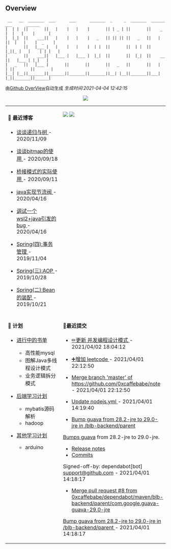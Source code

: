 
## Overview

```
 __   __  _______  ___      ___      _______  _     _  _______  ______    ___      ______  
|  | |  ||       ||   |    |   |    |       || | _ | ||       ||    _ |  |   |    |      | 
|  |_|  ||    ___||   |    |   |    |   _   || || || ||   _   ||   | ||  |   |    |  _    |
|       ||   |___ |   |    |   |    |  | |  ||       ||  | |  ||   |_||_ |   |    | | |   |
|       ||    ___||   |___ |   |___ |  |_|  ||       ||  |_|  ||    __  ||   |___ | |_|   |
|   _   ||   |___ |       ||       ||       ||   _   ||       ||   |  | ||       ||       |
|__| |__||_______||_______||_______||_______||__| |__||_______||___|  |_||_______||______|                        
```

由[Github OverView](https://github.com/0xcaffebabe/0xcaffebabe)自动生成 _生成时间:2021-04-04 12:42:15_

<p style="text-align:center">
  <img src="https://github-readme-stats.vercel.app/api?username=0xcaffebabe&count_private=true&show_icons=true">
</p>

<table>

<tr>
<td valign="top" width="50%">

#### 📖 最近博客


* <a href="https://ismy.wang/%E7%AE%97%E6%B3%95/2020/11/09/%E8%B0%88%E8%B0%88%E9%80%92%E5%BD%92%E4%B8%8E%E6%A0%91.html" target="_blank"> 谈谈递归与树 </a> - 2020/11/09 

    
* <a href="https://ismy.wang/%E7%AE%97%E6%B3%95/2020/09/18/%E8%B0%88%E8%B0%88bitmap%E7%9A%84%E4%BD%BF%E7%94%A8.html" target="_blank"> 谈谈bitmap的使用 </a> - 2020/09/18 

    
* <a href="https://ismy.wang/%E8%AE%BE%E8%AE%A1%E6%A8%A1%E5%BC%8F/2020/09/11/%E6%A1%A5%E6%8E%A5%E6%A8%A1%E5%BC%8F%E7%9A%84%E5%AE%9E%E9%99%85%E4%BD%BF%E7%94%A8.html" target="_blank"> 桥接模式的实际使用 </a> - 2020/09/11 

    
* <a href="https://ismy.wang/java/2020/04/16/JAVA%E5%AE%9E%E7%8E%B0%E8%8A%82%E6%B5%81%E9%98%80.html" target="_blank"> java实现节流阀 </a> - 2020/04/16 

    
* <a href="https://ismy.wang/%E6%97%A5%E5%B8%B8/2020/04/16/%E8%B0%83%E8%AF%95%E4%B8%80%E4%B8%AAwsl2+java%E5%BC%95%E5%8F%91%E7%9A%84bug.html" target="_blank"> 调试一个wsl2+java引发的bug </a> - 2020/04/16 

    
* <a href="https://ismy.wang/spring/2019/11/04/Spring-%E5%9B%9B-%E4%BA%8B%E5%8A%A1%E7%AE%A1%E7%90%86.html" target="_blank"> Spring(四):事务管理 </a> - 2019/11/04 

    
* <a href="https://ismy.wang/spring/2019/10/28/Spring(%E4%B8%89)-AOP.html" target="_blank"> Spring(三):AOP </a> - 2019/10/28 

    
* <a href="https://ismy.wang/spring/2019/10/21/Spring(%E4%BA%8C)-Bean%E7%9A%84%E8%A3%85%E9%85%8D.html" target="_blank"> Spring(二):Bean的装配 </a> - 2019/10/21 

        

</td>

<td valign="top" width="50%">

![](https://github-readme-stats.vercel.app/api/wakatime?username=0xcaffebabe&layout=compact)
![](https://github-readme-stats.vercel.app/api/top-langs/?username=0xcaffebabe&layout=compact&langs_count=8)

</td>

</tr>

<tr>

<td valign="top" width="50%">

#### 📝 计划

- [进行中的书单](https://github.com/users/0xcaffebabe/projects/4)
  - 高性能mysql
  - 图解Java多线程设计模式
  - 业务逻辑拆分模式


- [后端学习计划](https://github.com/users/0xcaffebabe/projects/1)
  - mybatis源码解析
  - hadoop


- [其他学习计划](https://github.com/users/0xcaffebabe/projects/3)
  - arduino


<td>

#### 🌴最近提交


  * <a href="https://github.com/0xcaffebabe/note/commit/51a8881190ac10c06e1f2a87ab2496aa8124a8e3" target="_blank"> ✏更新 并发编程设计模式 </a> - 2021/04/02 18:04:12 

    
  * <a href="https://github.com/0xcaffebabe/note/commit/3fa322c3206080150a5040d84ebed15f1b8eda3e" target="_blank"> ➕增加 leetcode </a> - 2021/04/01 22:12:50 

    
  * <a href="https://github.com/0xcaffebabe/note/commit/a5cf96b34a7b3b270b5fcc07ccb553a687eb37f1" target="_blank"> Merge branch 'master' of https://github.com/0xcaffebabe/note </a> - 2021/04/01 22:12:50 

    
  * <a href="https://github.com/0xcaffebabe/blb/commit/3caf42e56839238220a46a087b02a8c226695fda" target="_blank"> Update nodejs.yml </a> - 2021/04/01 14:19:40 

    
  * <a href="https://github.com/0xcaffebabe/blb/commit/ab0ff3942fc579b32760b4dcc54c40a5ad1e239a" target="_blank"> Bump guava from 28.2-jre to 29.0-jre in /blb-backend/parent

Bumps [guava](https://github.com/google/guava) from 28.2-jre to 29.0-jre.
- [Release notes](https://github.com/google/guava/releases)
- [Commits](https://github.com/google/guava/commits)

Signed-off-by: dependabot[bot] <support@github.com> </a> - 2021/04/01 14:18:17 

    
  * <a href="https://github.com/0xcaffebabe/blb/commit/948ca1e9703c6d680e87d58352adb8da274d11f9" target="_blank"> Merge pull request #8 from 0xcaffebabe/dependabot/maven/blb-backend/parent/com.google.guava-guava-29.0-jre

Bump guava from 28.2-jre to 29.0-jre in /blb-backend/parent </a> - 2021/04/01 14:18:17 

    

</td>

</tr>

</table>
